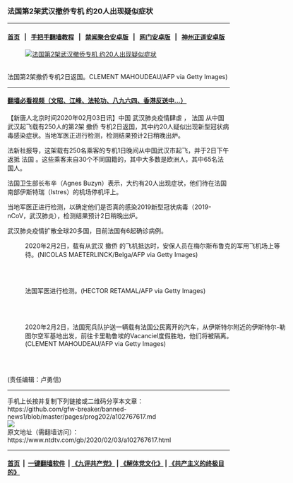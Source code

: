 ### 法国第2架武汉撤侨专机 约20人出现疑似症状
------------------------

#### [首页](https://github.com/gfw-breaker/banned-news1/blob/master/README.md) &nbsp;&nbsp;|&nbsp;&nbsp; [手把手翻墙教程](https://github.com/gfw-breaker/guides/wiki) &nbsp;&nbsp;|&nbsp;&nbsp; [禁闻聚合安卓版](https://github.com/gfw-breaker/bn-android) &nbsp;&nbsp;|&nbsp;&nbsp; [网门安卓版](https://github.com/oGate2/oGate) &nbsp;&nbsp;|&nbsp;&nbsp; [神州正道安卓版](https://github.com/SzzdOgate/update) 



<div><div class="featured_image">
 <a href="https://i.ntdtv.com/assets/uploads/2020/02/GettyImages-1198084797.jpg" target="_blank">
  <figure>
   <img alt="法国第2架武汉撤侨专机 约20人出现疑似症状" src="https://i.ntdtv.com/assets/uploads/2020/02/GettyImages-1198084797-800x450.jpg"/>
  </figure><br/>
 </a>
 <span class="caption">
  法国第2架撤侨专机2日返国。CLEMENT MAHOUDEAU/AFP via Getty Images)
 </span>
</div>
</div><hr/>

#### [翻墙必看视频（文昭、江峰、法轮功、八九六四、香港反送中...）](https://github.com/gfw-breaker/banned-news1/blob/master/pages/link3.md)

<div><div class="post_content" itemprop="articleBody">
 <p>
  【新唐人北京时间2020年02月03日讯】中国
  <ok href="https://www.ntdtv.com/gb/武汉肺炎疫情肆虐.htm">
   武汉肺炎疫情肆虐
  </ok>
  ，
  <ok href="https://www.ntdtv.com/gb/法国.htm">
   法国
  </ok>
  从中国武汉起飞载有250人的第2架
  <ok href="https://www.ntdtv.com/gb/撤侨.htm">
   撤侨
  </ok>
  专机2日返国，其中约20人疑似出现新型冠状病毒感染症状。当地军医正进行检测，检测结果预计2日稍晚出炉。
 </p>
 <p>
  法新社报导，这架载有250名乘客的专机1日晚间从中国武汉市起飞，并于2日下午返抵
  <ok href="https://www.ntdtv.com/gb/法国.htm">
   法国
  </ok>
  。这些乘客来自30个不同国籍的，其中大多数是欧洲人，其中65名法国人。
 </p>
 <p>
  法国卫生部长布辛（Agnes Buzyn）表示，大约有20人出现症状，他们待在法国南部伊斯特瑞（Istres）的机场停机坪上。
 </p>
 <p>
  当地军医正进行检测，以确定他们是否真的感染2019新型冠状病毒（2019-nCoV，武汉肺炎），检测结果预计2日稍晚出炉。
 </p>
 <p>
  武汉肺炎疫情扩散全球20多国，目前法国有6起确诊病例。
 </p>
 <figure class="wp-caption alignnone" id="attachment_102767626" style="width: 600px">
  <img alt="" class="size-medium wp-image-102767626" src="https://i.ntdtv.com/assets/uploads/2020/02/GettyImages-1198184521-600x400.jpg">
   <br/><figcaption class="wp-caption-text">
    2020年2月2日，载有从武汉
    <ok href="https://www.ntdtv.com/gb/撤侨.htm">
     撤侨
    </ok>
    的飞机抵达时，安保人员在梅尔斯布鲁克的军用飞机场上等待。(NICOLAS MAETERLINCK/Belga/AFP via Getty Images)
   </figcaption><br/>
  </img>
 </figure><br/>
 <figure class="wp-caption alignnone" id="attachment_102767625" style="width: 600px">
  <img alt="" class="size-medium wp-image-102767625" src="https://i.ntdtv.com/assets/uploads/2020/02/GettyImages-1198126831-600x399.jpg">
   <br/><figcaption class="wp-caption-text">
    法国军医进行检测。(HECTOR RETAMAL/AFP via Getty Images)
   </figcaption><br/>
  </img>
 </figure><br/>
 <figure class="wp-caption alignnone" id="attachment_102767627" style="width: 600px">
  <img alt="" class="size-medium wp-image-102767627" src="https://i.ntdtv.com/assets/uploads/2020/02/GettyImages-1198175585-600x400.jpg"/>
  <br/><figcaption class="wp-caption-text">
   2020年2月2日，法国宪兵队护送一辆载有法国公民离开的汽车，从伊斯特尔附近的伊斯特尔-勒图尔空军基地出发，前往卡里勒鲁埃的Vacanciel度假胜地，他们将被隔离。
   <br/>
   (CLEMENT MAHOUDEAU/AFP via Getty Images)
  </figcaption><br/>
 </figure><br/>
 <p>
  (责任编辑：卢勇信)
 </p>
 <div class="single_ad">
 </div>
</div>
</div>
<hr/>
手机上长按并复制下列链接或二维码分享本文章：<br/>
https://github.com/gfw-breaker/banned-news1/blob/master/pages/prog202/a102767617.md <br/>
<a href='https://github.com/gfw-breaker/banned-news1/blob/master/pages/prog202/a102767617.md'><img src='https://github.com/gfw-breaker/banned-news1/blob/master/pages/prog202/a102767617.md.png'/></a> <br/>
原文地址（需翻墙访问）：https://www.ntdtv.com/gb/2020/02/03/a102767617.html


------------------------
#### [首页](https://github.com/gfw-breaker/banned-news1/blob/master/README.md) &nbsp;|&nbsp; [一键翻墙软件](https://github.com/gfw-breaker/nogfw/blob/master/README.md) &nbsp;| [《九评共产党》](https://github.com/gfw-breaker/9ping.md/blob/master/README.md#九评之一评共产党是什么) | [《解体党文化》](https://github.com/gfw-breaker/jtdwh.md/blob/master/README.md) | [《共产主义的终极目的》](https://github.com/gfw-breaker/gczydzjmd.md/blob/master/README.md)


<img src='http://gfw-breaker.win/banned-news/pages/prog202/a102767617.md' width='0px' height='0px'/>
